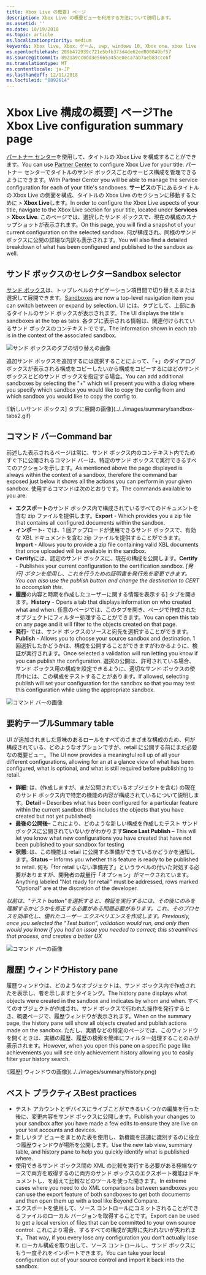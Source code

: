 ```yaml
---
title: Xbox Live の概要] ページ
description: Xbox Live の概要ビューを利用する方法について説明します。
ms.assetid: ''
ms.date: 10/19/2018
ms.topic: article
ms.localizationpriority: medium
keywords: Xbox live, Xbox、ゲーム, uwp, windows 10, Xbox one、xbox live 概要を要約すると、公開をまとめた表、xbox live 履歴、コマンド バー、[履歴] タブ
ms.openlocfilehash: 289b472939c721e5bfb373d4de62ed800840bf57
ms.sourcegitcommit: 8921a9cc0dd3e5665345ae8eca7ab7aeb83ccc6f
ms.translationtype: MT
ms.contentlocale: ja-JP
ms.lasthandoff: 12/11/2018
ms.locfileid: "8892614"
---
```

# <a name="the-xbox-live-configuration-summary-page"></a><span data-ttu-id="6d26c-104">Xbox Live 構成の概要] ページ</span><span class="sxs-lookup"><span data-stu-id="6d26c-104">The Xbox Live configuration summary page</span></span>

<span data-ttu-id="6d26c-105">[パートナー センター](https://developer.microsoft.com/dashboard)を使用して、タイトルの Xbox Live を構成することができます。</span><span class="sxs-lookup"><span data-stu-id="6d26c-105">You can use [Partner Center](https://developer.microsoft.com/dashboard) to configure Xbox Live for your title.</span></span> <span data-ttu-id="6d26c-106">パートナー センターでタイトルのサンド ボックスごとのサービス構成を管理できるようにできます。</span><span class="sxs-lookup"><span data-stu-id="6d26c-106">With Partner Center you will be able to manage the service configuration for each of your title's sandboxes.</span></span>
<span data-ttu-id="6d26c-107">**サービス**の下にあるタイトルの Xbox Live の側面を構成、タイトルの Xbox Live のセクションに移動するために > **Xbox Live**します。</span><span class="sxs-lookup"><span data-stu-id="6d26c-107">In order to configure the Xbox Live aspects of your title, navigate to the Xbox Live section for your title, located under **Services** > **Xbox Live**.</span></span> <span data-ttu-id="6d26c-108">このページでは、選択したサンド ボックスで、現在の構成のスナップショットが表示されます。</span><span class="sxs-lookup"><span data-stu-id="6d26c-108">On this page, you will find a snapshot of your current configuration on the selected sandbox.</span></span> <span data-ttu-id="6d26c-109">何が構成され、同様のサンド ボックスに公開の詳細な内訳も表示されます。</span><span class="sxs-lookup"><span data-stu-id="6d26c-109">You will also find a detailed breakdown of what has been configured and published to the sandbox as well.</span></span>

## <a name="sandbox-selector"></a><span data-ttu-id="6d26c-110">サンド ボックスのセレクター</span><span class="sxs-lookup"><span data-stu-id="6d26c-110">Sandbox selector</span></span>

 <span data-ttu-id="6d26c-111">[サンド ボックス](../../xbox-live-sandboxes.md)は、トップレベルのナビゲーション項目間で切り替えるまたは選択して展開できます。</span><span class="sxs-lookup"><span data-stu-id="6d26c-111">[Sandboxes](../../xbox-live-sandboxes.md) are now a top-level navigation item you can switch between or expand by selection.</span></span> <span data-ttu-id="6d26c-112">UI には、タブとして、上部にあるタイトルのサンド ボックスが表示されます。</span><span class="sxs-lookup"><span data-stu-id="6d26c-112">The UI displays the title's sandboxes at the top as tabs.</span></span> <span data-ttu-id="6d26c-113">各タブに表示される情報は、関連付けられているサンド ボックスのコンテキストでです。</span><span class="sxs-lookup"><span data-stu-id="6d26c-113">The information shown in each tab is in the context of the associated sandbox.</span></span>  

![サンド ボックスのタブの切り替えの画像](../../images/summary/sandbox-tabs1.gif)

 <span data-ttu-id="6d26c-115">追加サンド ボックスを追加するには選択することによって、「+」のダイアログ ボックスが表示される構成をコピーしたいから構成をコピーするにはどのサンド ボックスとどのサンド ボックスを指定する場合。</span><span class="sxs-lookup"><span data-stu-id="6d26c-115">You can add additional sandboxes by selecting the "+" which will present you with a dialog where you specify which sandbox you would like to copy the config from and which sandbox you would like to copy the config to.</span></span>  

 ![新しいサンド ボックス] タブに展開の画像](../../images/summary/sandbox-tabs2.gif)

## <a name="command-bar"></a><span data-ttu-id="6d26c-117">コマンド バー</span><span class="sxs-lookup"><span data-stu-id="6d26c-117">Command bar</span></span>

<span data-ttu-id="6d26c-118">前述した表示されるページは常に、サンド ボックス内のコンテキスト内でためすぐ下に公開されるコマンド バーは、特定のサンド ボックスで実行できるすべてのアクションを示します。</span><span class="sxs-lookup"><span data-stu-id="6d26c-118">As mentioned above the page displayed is always within the context of a sandbox, therefore the command bar exposed just below it shows all the actions you can perform in your given sandbox.</span></span> <span data-ttu-id="6d26c-119">使用するコマンドは次のとおりです。</span><span class="sxs-lookup"><span data-stu-id="6d26c-119">The commands available to you are:</span></span>  

* <span data-ttu-id="6d26c-120">**エクスポート**のサンド ボックス内で構成されているすべてのドキュメントを含む zip ファイルを提供します。</span><span class="sxs-lookup"><span data-stu-id="6d26c-120">**Export** - Which provides you a zip file that contains all configured documents within the sandbox.</span></span>
* <span data-ttu-id="6d26c-121">**インポート**- では、1 回アップロードが使用できるサンド ボックスで、有効な XBL ドキュメントを含む zip ファイルを提供することができます。</span><span class="sxs-lookup"><span data-stu-id="6d26c-121">**Import** - Allows you to provide a zip file containing valid XBL documents that once uploaded will be available in the sandbox.</span></span>
* <span data-ttu-id="6d26c-122">**Certify**には、認定のサンド ボックスに、現在の構成を公開します。</span><span class="sxs-lookup"><span data-stu-id="6d26c-122">**Certify** - Publishes your current configuration to the certification sandbox.</span></span>  *<span data-ttu-id="6d26c-123">[発行] ボタンを使用し、これを行うための証明書を発行先を変更できます。</span><span class="sxs-lookup"><span data-stu-id="6d26c-123">You can also use the publish button and change the destination to CERT to accomplish this.</span></span>*
* <span data-ttu-id="6d26c-124">**履歴**の内容と時期を作成したユーザーに関する情報を表示する] タブを開きます。</span><span class="sxs-lookup"><span data-stu-id="6d26c-124">**History** - Opens a tab that displays information on who created what and when.</span></span> <span data-ttu-id="6d26c-125">任意のページでは、このタブを開き、ページで作成されたオブジェクトにフィルター処理することができます。</span><span class="sxs-lookup"><span data-stu-id="6d26c-125">You can open this tab on any page and it will filter to the objects created on that page.</span></span>
* <span data-ttu-id="6d26c-126">**発行**- では、サンド ボックスのソースと宛先を選択することができます。</span><span class="sxs-lookup"><span data-stu-id="6d26c-126">**Publish** - Allows you to choose your source sandbox and destination.</span></span> <span data-ttu-id="6d26c-127">1 回選択したかどうかは、構成を公開することができますがわかるように、検証が実行されます。</span><span class="sxs-lookup"><span data-stu-id="6d26c-127">Once selected a validation will run letting you know if you can publish the configuration.</span></span> <span data-ttu-id="6d26c-128">選択の公開は、許可されている場合、サンド ボックス用の構成を設定できるように、適切なサンド ボックスの使用中には、この構成をテストすることがあります。</span><span class="sxs-lookup"><span data-stu-id="6d26c-128">If allowed, selecting publish will set your configuration for the sandbox so that you may test this configuration while using the appropriate sandbox.</span></span>  
  
  
![コマンド バーの画像](../../images/summary/command-bar.png)  

## <a name="summary-table"></a><span data-ttu-id="6d26c-130">要約テーブル</span><span class="sxs-lookup"><span data-stu-id="6d26c-130">Summary table</span></span>

<span data-ttu-id="6d26c-131">UI が追加されました意味のあるロールをすべてのさまざまな構成のため、何が構成されている、どのようなオプションですが、retail に公開する前にまだ必要なの概要ビュー。</span><span class="sxs-lookup"><span data-stu-id="6d26c-131">The UI now provides a meaningful roll up of all your different configurations, allowing for an at a glance view of what has been configured, what is optional, and what is still required before publishing to retail.</span></span>  

* <span data-ttu-id="6d26c-132">**詳細**: は、(作成しますが、まだ公開されているオブジェクトを含む) の現在のサンド ボックス内で特定の機能の内容が構成されているについて説明します。</span><span class="sxs-lookup"><span data-stu-id="6d26c-132">**Detail** – Describes what has been configured for a particular feature within the current sandbox (this includes the objects that you have created but not yet published)</span></span>
* <span data-ttu-id="6d26c-133">**最後の公開後**– これにより、どのような新しい構成を作成したテスト サンド ボックスに公開されていないかがわかります</span><span class="sxs-lookup"><span data-stu-id="6d26c-133">**Since Last Publish** – This will let you know what new configurations you have created that have not been published to your sandbox for testing</span></span>
* <span data-ttu-id="6d26c-134">**状態**: は、この機能は retail に公開する準備ができているかどうかを通知します。</span><span class="sxs-lookup"><span data-stu-id="6d26c-134">**Status** – Informs you whether this feature is ready to be published to retail.</span></span> <span data-ttu-id="6d26c-135">何も「for retail いない準備完了」というラベルの付いた対処する必要がありますが、開発者の裁量行「オプション」がマークされています。</span><span class="sxs-lookup"><span data-stu-id="6d26c-135">Anything labeled "Not ready for retail" must be addressed, rows marked "Optional" are at the discretion of the developer.</span></span>

*<span data-ttu-id="6d26c-136">以前は、"テスト button"を選択すると、検証を実行するには、その後にのみを理解するかどうかを修正する必要がある問題必要があります。これ、そのプロセスを効率化し、優れたユーザー エクスペリエンスを作成します。</span><span class="sxs-lookup"><span data-stu-id="6d26c-136">Previously, once you selected the “Test button”, validation would run, and only then would you know if you had an issue you needed to correct; this streamlines that process, and creates a better UX</span></span>*  
  
![コマンド バーの画像](../../images/summary/summary-table.png)  

## <a name="history-pane"></a><span data-ttu-id="6d26c-138">履歴] ウィンドウ</span><span class="sxs-lookup"><span data-stu-id="6d26c-138">History pane</span></span>

<span data-ttu-id="6d26c-139">履歴ウィンドウは、どのようなオブジェクトは、サンド ボックス内で作成されたを表示し、者を示しますとタイミング。</span><span class="sxs-lookup"><span data-stu-id="6d26c-139">The history pane displays what objects were created in the sandbox and indicates by whom and when.</span></span> <span data-ttu-id="6d26c-140">すべてのオブジェクトが作成され、サンド ボックスで行われた操作を発行するとき、概要ページで、履歴ウィンドウが表示されます。</span><span class="sxs-lookup"><span data-stu-id="6d26c-140">When on the summary page, the history pane will show all objects created and publish actions made on the sandbox.</span></span> <span data-ttu-id="6d26c-141">ただし、実績などの特定のページでは、このウィンドウを開くときは、実績の履歴、履歴の検索を簡単にフィルター処理することのみが表示されます。</span><span class="sxs-lookup"><span data-stu-id="6d26c-141">However, when you open this pane on a specific page like achievements you will see only achievement history allowing you to easily filter your history search.</span></span>  

![履歴] ウィンドウの画像](../../images/summary/history.png)  

## <a name="best-practices"></a><span data-ttu-id="6d26c-143">ベスト プラクティス</span><span class="sxs-lookup"><span data-stu-id="6d26c-143">Best practices</span></span>

* <span data-ttu-id="6d26c-144">テスト アカウントとデバイスにライブことができるいくつかの編集を行った後に、変更内容をサンド ボックスに公開します。</span><span class="sxs-lookup"><span data-stu-id="6d26c-144">Publish your changes to your sandbox after you have made a few edits to ensure they are live on your test accounts and devices.</span></span>
* <span data-ttu-id="6d26c-145">新しいタブ ビューをまとめた表を使用し、新機能を迅速に識別するのに役立つ履歴ウィンドウが場所を公開します。</span><span class="sxs-lookup"><span data-stu-id="6d26c-145">Use the new tab view, summary table, and history pane to help you quickly identify what is published where.</span></span>
* <span data-ttu-id="6d26c-146">使用できるサンド ボックス間の XML の比較を実行する必要がある極端なケースで両方を取得するのに両方のサンド ボックスのエクスポート機能はドキュメントし、を超えて比較などのツールを使った開きます。</span><span class="sxs-lookup"><span data-stu-id="6d26c-146">In extreme cases where you need to do XML comparisons between sandboxes you can use the export feature of both sandboxes to get both documents and then open them up with a tool like Beyond Compare.</span></span>
* <span data-ttu-id="6d26c-147">エクスポートを使用して、ソース コントロールにコミットされることができるファイルのローカル バージョンを取得することです。</span><span class="sxs-lookup"><span data-stu-id="6d26c-147">Export can be used to get a local version of files that can be committed to your own source control.</span></span> <span data-ttu-id="6d26c-148">これにより場合、するすべての構成が実際に失われないが失われます。</span><span class="sxs-lookup"><span data-stu-id="6d26c-148">That way, if you every lose any configuration you don’t actually lose it.</span></span> <span data-ttu-id="6d26c-149">ローカル構成を取り出して、ソース コントロールし、サンド ボックスにもう一度それをインポートできます。</span><span class="sxs-lookup"><span data-stu-id="6d26c-149">You can take your local configuration out of your source control and import it back into the sandbox.</span></span>
